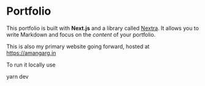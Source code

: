 # Portfolio

This portfolio is built with **Next.js** and a library called [Nextra](https://nextra.vercel.app/). It allows you to write Markdown and focus on the _content_ of your portfolio. 

This is also my primary website going forward, hosted at https://amangarg.in

To run it locally use

yarn dev
